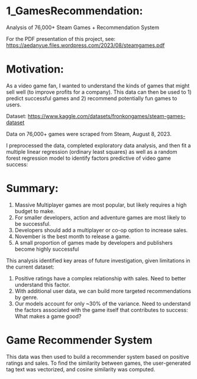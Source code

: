 # 1_GamesRecommendation:
Analysis of 76,000+ Steam Games + Recommendation System

For the PDF presentation of this project, see: https://aedanyue.files.wordpress.com/2023/08/steamgames.pdf

# Motivation:
As a video game fan, I wanted to understand the kinds of games that might sell well (to improve profits for a company). This data can then be used to 1) predict successful games and 2) recommend potentially fun games to users.

Dataset: https://www.kaggle.com/datasets/fronkongames/steam-games-dataset

Data on 76,000+ games were scraped from Steam, August 8, 2023.

I preprocessed the data, completed exploratory data analysis, and then fit a multiple linear regression (ordinary least squares) as well as a random forest regression model to identify factors predictive of video game success:

# Summary:
1. Massive Multiplayer games are most popular, but likely requires a high budget to make.
2. For smaller developers, action and adventure games are most likely to be successful.
3. Developers should add a multiplayer or co-op option to increase sales.
4. November is the best month to release a game.
5. A small proportion of games made by developers and publishers become highly successful

This analysis identified key areas of future investigation, given limitations in the current dataset:
1. Positive ratings have a complex relationship with sales. Need to better understand this factor.
2. With additional user data, we can build more targeted recommendations by genre.
3. Our models account for only ~30% of the variance. Need to understand the factors associated
with the game itself that contributes to success: What makes a game good?

# Game Recommender System
This data was then used to build a recommender system based on positive ratings and sales. To find the similarity between games, the user-generated tag text was vectorized, and cosine similarity was computed. 


